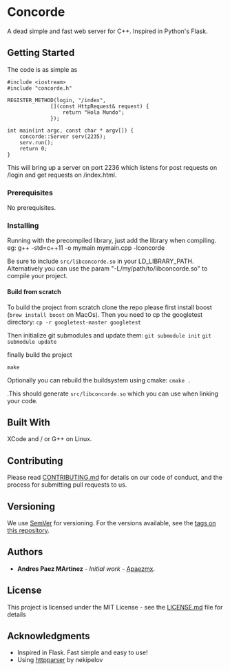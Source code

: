 # Concorde

A dead simple and fast web server for C++. Inspired in Python's Flask.

## Getting Started

The code is as simple as
```
#include <iostream>
#include "concorde.h"

REGISTER_METHOD(login, "/index",
              [](const HttpRequest& request) {
                  return "Hola Mundo";
              });

int main(int argc, const char * argv[]) {
    concorde::Server serv(2235);
    serv.run();
    return 0;
}

```

This will bring up a server on port 2236 which listens for post requests on /login and get requests on /index.html.

### Prerequisites

No prerequisites.

### Installing

Running with the precompiled library, just add the library when compiling.
eg: g++ -std=c++11 -o mymain mymain.cpp -lconcorde

Be sure to include `src/libconcorde.so` in your LD_LIBRARY_PATH. Alternatively you can use the param "-L/my/path/to/libconcorde.so"
to compile your project.

#### Build from scratch

To build the project from scratch clone the repo please first install boost (`brew install boost` on MacOs). 
Then you need to cp the googletest directory:
`cp -r googletest-master googletest`

Then initialize git submodules and update them:
`git submodule init`
`git submodule update`

finally build the project

`make`

Optionally you can rebuild the buildsystem using cmake:
`cmake .`

.This should generate `src/libconcorde.so` which you can use when linking your code.

## Built With

XCode and / or G++ on Linux.

## Contributing

Please read [CONTRIBUTING.md](https://gist.github.com/PurpleBooth/b24679402957c63ec426) for details on our code of conduct, and the process for submitting pull requests to us.

## Versioning

We use [SemVer](http://semver.org/) for versioning. For the versions available, see the [tags on this repository](https://github.com/your/project/tags). 

## Authors

* **Andres Paez MArtinez** - *Initial work* - [Apaezmx](https://github.com/Apaezmx).

## License

This project is licensed under the MIT License - see the [LICENSE.md](LICENSE.md) file for details

## Acknowledgments

* Inspired in Flask. Fast simple and easy to use!
* Using [httpparser](https://github.com/nekipelov/httpparser) by nekipelov 
